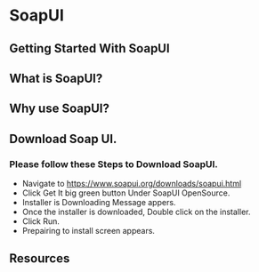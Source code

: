# SoapUI
## Getting Started With SoapUI

## What is SoapUI?

## Why use SoapUI?

## Download Soap UI.

### Please follow these Steps to Download SoapUI.
- Navigate to https://www.soapui.org/downloads/soapui.html
- Click Get It big green button Under SoapUI OpenSource.
- Installer is Downloading Message appers.
- Once the installer is downloaded, Double click on the installer.
- Click Run.
- Prepairing to install screen appears.

## Resources

